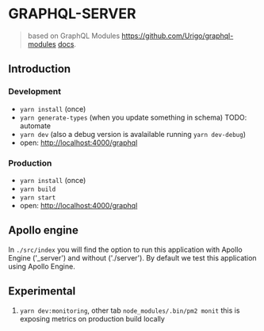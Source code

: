 # GRAPHQL-SERVER
>based on GraphQL Modules https://github.com/Urigo/graphql-modules
[docs](https://graphql-modules.com/docs/introduction/getting-started).

## Introduction

### Development
- `yarn install` (once)
- `yarn generate-types` (when you update something in schema) TODO: automate
- `yarn dev` (also a debug version is avalailable running `yarn dev-debug`)
- open: [http://localhost:4000/graphql](http://localhost:4000/graphql)

### Production
- `yarn install` (once)
- `yarn build`
- `yarn start`
- open: [http://localhost:4000/graphql](http://localhost:4000/graphql)



## Apollo engine
In `./src/index` you will find the option to run this application with Apollo Engine ('_server') and without ('./server'). By default we test this application using Apollo Engine.

## Experimental
1) `yarn dev:monitoring`, other tab `node_modules/.bin/pm2 monit` this is exposing metrics on production build locally
